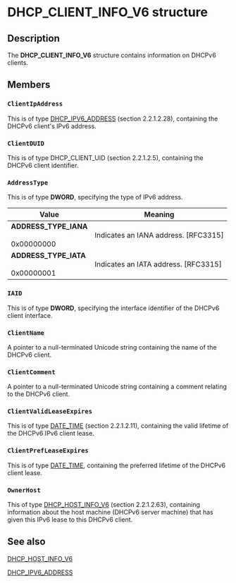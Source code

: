# DHCP_CLIENT_INFO_V6 structure

## Description

The **DHCP_CLIENT_INFO_V6** structure contains information on DHCPv6 clients.

## Members

### `ClientIpAddress`

This is of type [DHCP_IPV6_ADDRESS](https://learn.microsoft.com/windows/desktop/api/dhcpsapi/ns-dhcpsapi-dhcp_ipv6_address) (section 2.2.1.2.28), containing the DHCPv6 client's IPv6 address.

### `ClientDUID`

This is of type DHCP_CLIENT_UID (section 2.2.1.2.5), containing the DHCPv6 client identifier.

### `AddressType`

This is of type **DWORD**, specifying the type of IPv6 address.

| Value | Meaning |
| --- | --- |
| **ADDRESS_TYPE_IANA**<br><br>0x00000000 | Indicates an IANA address. [RFC3315] |
| **ADDRESS_TYPE_IATA**<br><br>0x00000001 | Indicates an IATA address. [RFC3315] |

### `IAID`

This is of type **DWORD**, specifying the interface identifier of the DHCPv6 client interface.

### `ClientName`

A pointer to a null-terminated Unicode string containing the name of the DHCPv6 client.

### `ClientComment`

A pointer to a null-terminated Unicode string containing a comment relating to the DHCPv6 client.

### `ClientValidLeaseExpires`

This is of type [DATE_TIME](https://learn.microsoft.com/windows/desktop/api/dhcpsapi/ns-dhcpsapi-date_time) (section 2.2.1.2.11), containing the valid lifetime of the DHCPv6 IPv6 client lease.

### `ClientPrefLeaseExpires`

This is of type [DATE_TIME](https://learn.microsoft.com/windows/desktop/api/dhcpsapi/ns-dhcpsapi-date_time), containing the preferred lifetime of the DHCPv6 client lease.

### `OwnerHost`

This of type [DHCP_HOST_INFO_V6](https://learn.microsoft.com/windows/desktop/api/dhcpsapi/ns-dhcpsapi-dhcp_host_info_v6) (section 2.2.1.2.63), containing information about the host machine (DHCPv6 server machine) that has given this IPv6 lease to this DHCPv6 client.

## See also

[DHCP_HOST_INFO_V6](https://learn.microsoft.com/windows/desktop/api/dhcpsapi/ns-dhcpsapi-dhcp_host_info_v6)

[DHCP_IPV6_ADDRESS](https://learn.microsoft.com/windows/desktop/api/dhcpsapi/ns-dhcpsapi-dhcp_ipv6_address)